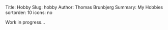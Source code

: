 Title: Hobby
Slug: hobby
Author: Thomas Brunbjerg
Summary: My Hobbies
sortorder: 10
icons: no

Work in progress...

